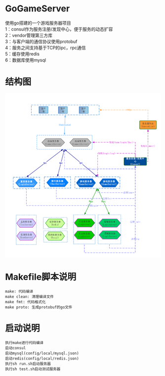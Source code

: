 GoGameServer
===============

使用go搭建的一个游戏服务器项目  
1：consul作为服务注册/发现中心，便于服务的动态扩容  
2：vendor管理第三方库  
3：与客户端的通信协议使用protobuf  
4：服务之间支持基于TCP的ipc，rpc通信  
5：缓存使用redis  
6：数据库使用mysql


结构图
===============


![image](GoGameServer.png)



Makefile脚本说明
===============

	make: 代码编译
	make clean: 清理编译文件
	make fmt: 代码格式化
	make proto: 生成protobuf的go文件


启动说明
===============

	执行make进行代码编译
	启动consul
	启动mysql(config/local/mysql.json)
	启动redis(config/local/redis.json)
	执行sh run.sh启动服务器
    执行sh test.sh启动测试服务器